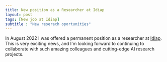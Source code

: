```yaml
---
title: New position as a Researcher at Idiap
layout: post
tags: [New job at Idiap]
subtitle : "New reserach oportunities"
---
```


In August 2022 I was offered a permanent position as a researcher at [Idiap](https://www.idiap.ch/en). This is very exciting news, and I'm looking forward to continuing to collaborate with such amazing colleagues and cutting-edge AI research projects. 
